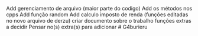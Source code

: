 Add gerenciamento de arquivo (maior parte do codigo)
Add os métodos nos cpps
Add função random
Add calculo imposto de renda
(funções editadas no novo arquivo de derzu)
criar documento sobre o trabalho
funções extras a decidir
Pensar no(s) extra(s) para adicionar # G4burieru
